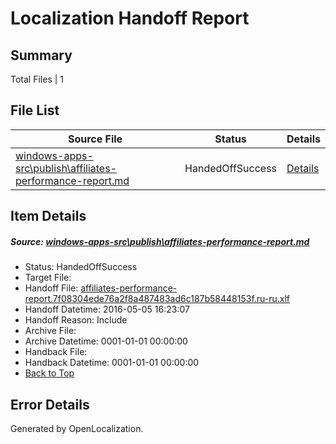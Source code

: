 # <a name='report-top'></a> Localization Handoff Report

## Summary
 Total Files | 1

## File List
 Source File | Status | Details 
 ----------- | ------ | ------- 
 [windows-apps-src\publish\affiliates-performance-report.md](https://github.com/Microsoft/windows-apps/blob/577b238875b2d0edd47d9ad0e5e73ca79a6acf75/windows-apps-src/publish/affiliates-performance-report.md) | HandedOffSuccess | [Details](#8c200c4f4b743aeaae71d6a6179fc15db0e7ec5e3462)

## Item Details
##### <a name='8c200c4f4b743aeaae71d6a6179fc15db0e7ec5e3462'></a> Source: [windows-apps-src\publish\affiliates-performance-report.md](https://github.com/Microsoft/windows-apps/blob/577b238875b2d0edd47d9ad0e5e73ca79a6acf75/windows-apps-src/publish/affiliates-performance-report.md)
* Status: HandedOffSuccess
* Target File: 
* Handoff File: [affiliates-performance-report.7f08304ede76a2f8a487483ad6c187b58448153f.ru-ru.xlf](https://github.com/Microsoft/WDG.handoff/blob/f690a001bbf73b97fab8781facf7005f6825d917/ol-handoff/Microsoft/windows-apps.ru-ru/master/affiliates-performance-report.7f08304ede76a2f8a487483ad6c187b58448153f.ru-ru.xlf)
* Handoff Datetime: 2016-05-05 16:23:07
* Handoff Reason: Include
* Archive File: 
* Archive Datetime: 0001-01-01 00:00:00
* Handback File: 
* Handback Datetime: 0001-01-01 00:00:00
* [Back to Top](#report-top)


## Error Details

Generated by OpenLocalization.
